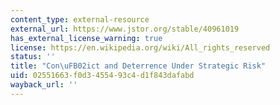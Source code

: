 ```yaml
---
content_type: external-resource
external_url: https://www.jstor.org/stable/40961019
has_external_license_warning: true
license: https://en.wikipedia.org/wiki/All_rights_reserved
status: ''
title: "Con\uFB02ict and Deterrence Under Strategic Risk"
uid: 02551663-f0d3-4554-93c4-d1f843dafabd
wayback_url: ''
---
```

